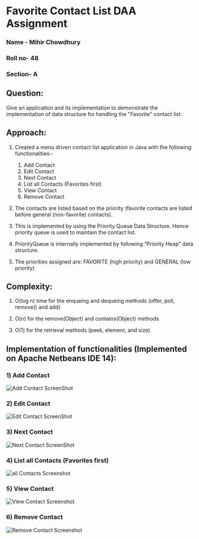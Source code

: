 # Favorite Contact List DAA Assignment

### Name - Mihir Chowdhury
### Roll no- 48
### Section- A

## Question:
Give an application and its implementation to demonstrate the implementation of data structure for handling the "Favorite" contact list.

## Approach:
1. Created a menu driven contact list application in Java with the following functionalities:-
    1. Add Contact
    2. Edit Contact 
    3. Next Contact
    4. List all Contacts (Favorites first)
    5. View Contact
    6. Remove Contact

2. The contacts are listed based on the priority (favorite contacts are listed before general (non-favorite) contacts).
 
3. This is implemented by using the Priority Queue Data Structure. Hence priority queue is used to maintain the contact list.

4. PriorityQueue is internally implemented by following “Priority Heap” data structure.

5. The priorities assigned are: FAVORITE (high priority) and GENERAL (low priority)

## Complexity:

1. O(log n) time for the enqueing and dequeing methods (offer, poll, remove() and add)

2. O(n) for the remove(Object) and contains(Object) methods

3. O(1) for the retrieval methods (peek, element, and size)

## Implementation of functionalities (Implemented on Apache Netbeans IDE 14):

### 1) Add Contact
![Add Contact ScreenShot](https://user-images.githubusercontent.com/89465612/202915257-0532f19a-105f-48c7-ab68-11fc9a93e710.png)

### 2) Edit Contact
![Edit Contact ScreenShot](https://user-images.githubusercontent.com/89465612/202915804-880953d3-589d-464a-aff3-513a7b137974.png)

### 3) Next Contact
![Next Contact ScreenShot](https://user-images.githubusercontent.com/89465612/202915989-3d88bdd3-90da-44be-9c91-405445ddac2e.png)

### 4) List all Contacts (Favorites first)
![all Contacts Screenshot](https://user-images.githubusercontent.com/89465612/202916171-9fc89a21-46e8-4621-a948-1c9dd2f495ae.png)

### 5) View Contact
![View Contact Screenshot](https://user-images.githubusercontent.com/89465612/202916429-db7724ad-94a5-434a-9237-b33bc3ee4163.png)

### 6) Remove Contact
![Remove Contact Screenshot](https://user-images.githubusercontent.com/89465612/202916711-7fdecf9c-5ac1-492d-bf5f-1e740f0ba03d.png)



